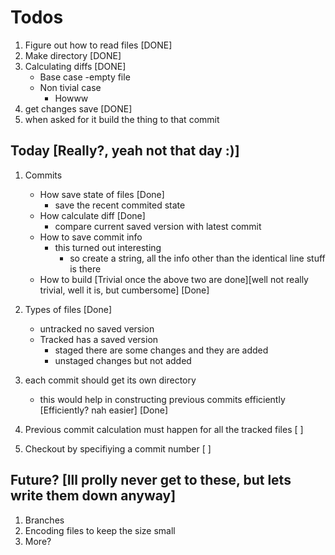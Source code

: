 # Todos

1. Figure out how to read files [DONE]
2. Make directory [DONE]
3. Calculating diffs [DONE]
    - Base case -empty file
    - Non tivial case
        - Howww
4. get changes save [DONE]
5. when asked for it build the thing to that commit

## Today [Really?, yeah not that day :)]

1. Commits
    - How save state of files [Done]
        - save the recent commited state
    - How calculate diff [Done]
        - compare current saved version with latest commit
    - How to save commit info
        - this turned out interesting
            - so create a string, all the info other than the identical line stuff is there
    - How to build [Trivial once the above two are done][well not really trivial, well it is, but cumbersome] [Done]

2. Types of files [Done]
    - untracked
    no saved version
    - Tracked
    has a saved version
        - staged
        there are some changes and they are added
        - unstaged
        changes but not added

3. each commit should get its own directory
    - this would help in constructing previous commits efficiently [Efficiently? nah easier] [Done]

4. Previous commit calculation must happen for all the tracked files [ ]

5. Checkout by specifiying a commit number [ ]



## Future? [Ill prolly never get to these, but lets write them down anyway]

1. Branches
2. Encoding files to keep the size small
3. More?
